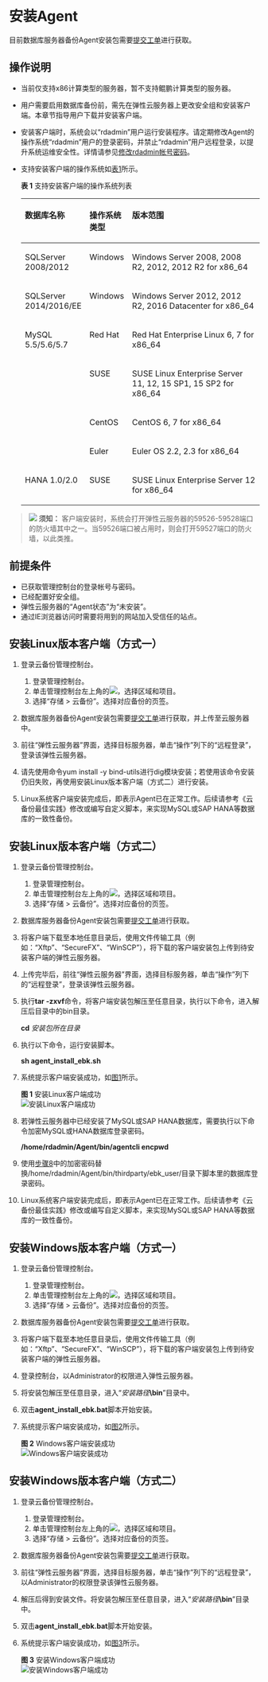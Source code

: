 # 安装Agent<a name="cbr_03_0021"></a>

目前数据库服务器备份Agent安装包需要[提交工单](https://console.huaweicloud.com/ticket/#/ticketindex/createIndex)进行获取。

## 操作说明<a name="section84209306505"></a>

-   当前仅支持x86计算类型的服务器，暂不支持鲲鹏计算类型的服务器。
-   用户需要启用数据库备份前，需先在弹性云服务器上更改安全组和安装客户端。本章节指导用户下载并安装客户端。
-   安装客户端时，系统会以“rdadmin”用户运行安装程序。请定期修改Agent的操作系统“rdadmin”用户的登录密码，并禁止“rdadmin”用户远程登录，以提升系统运维安全性。详情请参见[修改rdadmin帐号密码](修改rdadmin帐号密码.md)。
-   支持安装客户端的操作系统如[表1](#table1997917214406)所示。

    **表 1**  支持安装客户端的操作系统列表

    <a name="table1997917214406"></a>
    <table><thead align="left"><tr id="row17963824406"><th class="cellrowborder" valign="top" width="19%" id="mcps1.2.4.1.1"><p id="p69631254015"><a name="p69631254015"></a><a name="p69631254015"></a>数据库名称</p>
    </th>
    <th class="cellrowborder" valign="top" width="16%" id="mcps1.2.4.1.2"><p id="p16963229402"><a name="p16963229402"></a><a name="p16963229402"></a>操作系统类型</p>
    </th>
    <th class="cellrowborder" valign="top" width="65%" id="mcps1.2.4.1.3"><p id="p1596372134014"><a name="p1596372134014"></a><a name="p1596372134014"></a>版本范围</p>
    </th>
    </tr>
    </thead>
    <tbody><tr id="row89794274012"><td class="cellrowborder" valign="top" width="19%" headers="mcps1.2.4.1.1 "><p id="p59631620403"><a name="p59631620403"></a><a name="p59631620403"></a>SQLServer 2008/2012</p>
    </td>
    <td class="cellrowborder" valign="top" width="16%" headers="mcps1.2.4.1.2 "><p id="p20963420405"><a name="p20963420405"></a><a name="p20963420405"></a>Windows</p>
    </td>
    <td class="cellrowborder" valign="top" width="65%" headers="mcps1.2.4.1.3 "><p id="p39633217408"><a name="p39633217408"></a><a name="p39633217408"></a>Windows Server 2008, 2008 R2, 2012, 2012 R2 for x86_64</p>
    </td>
    </tr>
    <tr id="row129799211400"><td class="cellrowborder" valign="top" width="19%" headers="mcps1.2.4.1.1 "><p id="p109791629407"><a name="p109791629407"></a><a name="p109791629407"></a>SQLServer 2014/2016/EE</p>
    </td>
    <td class="cellrowborder" valign="top" width="16%" headers="mcps1.2.4.1.2 "><p id="p139794217407"><a name="p139794217407"></a><a name="p139794217407"></a>Windows</p>
    </td>
    <td class="cellrowborder" valign="top" width="65%" headers="mcps1.2.4.1.3 "><p id="p102273139182"><a name="p102273139182"></a><a name="p102273139182"></a>Windows Server 2012, 2012 R2, 2016 Datacenter for x86_64</p>
    </td>
    </tr>
    <tr id="row397920294015"><td class="cellrowborder" rowspan="4" valign="top" width="19%" headers="mcps1.2.4.1.1 "><p id="p49796244012"><a name="p49796244012"></a><a name="p49796244012"></a>MySQL 5.5/5.6/5.7</p>
    </td>
    <td class="cellrowborder" valign="top" width="16%" headers="mcps1.2.4.1.2 "><p id="p79791323404"><a name="p79791323404"></a><a name="p79791323404"></a>Red Hat</p>
    </td>
    <td class="cellrowborder" valign="top" width="65%" headers="mcps1.2.4.1.3 "><p id="p19791827406"><a name="p19791827406"></a><a name="p19791827406"></a>Red Hat Enterprise Linux 6, 7 for x86_64</p>
    </td>
    </tr>
    <tr id="row189792264012"><td class="cellrowborder" valign="top" headers="mcps1.2.4.1.1 "><p id="p20979152134011"><a name="p20979152134011"></a><a name="p20979152134011"></a>SUSE</p>
    </td>
    <td class="cellrowborder" valign="top" headers="mcps1.2.4.1.2 "><p id="p1375648143615"><a name="p1375648143615"></a><a name="p1375648143615"></a>SUSE Linux Enterprise Server 11, 12, 15 SP1, 15 SP2 for x86_64</p>
    </td>
    </tr>
    <tr id="row097919254017"><td class="cellrowborder" valign="top" headers="mcps1.2.4.1.1 "><p id="p3979172144013"><a name="p3979172144013"></a><a name="p3979172144013"></a>CentOS</p>
    </td>
    <td class="cellrowborder" valign="top" headers="mcps1.2.4.1.2 "><p id="p3979722409"><a name="p3979722409"></a><a name="p3979722409"></a>CentOS 6, 7 for x86_64</p>
    </td>
    </tr>
    <tr id="row197918220402"><td class="cellrowborder" valign="top" headers="mcps1.2.4.1.1 "><p id="p209790216406"><a name="p209790216406"></a><a name="p209790216406"></a>Euler</p>
    </td>
    <td class="cellrowborder" valign="top" headers="mcps1.2.4.1.2 "><p id="p139791820408"><a name="p139791820408"></a><a name="p139791820408"></a>Euler OS 2.2, 2.3 for x86_64</p>
    </td>
    </tr>
    <tr id="row18979422401"><td class="cellrowborder" valign="top" width="19%" headers="mcps1.2.4.1.1 "><p id="p997910234020"><a name="p997910234020"></a><a name="p997910234020"></a>HANA 1.0/2.0</p>
    </td>
    <td class="cellrowborder" valign="top" width="16%" headers="mcps1.2.4.1.2 "><p id="p1797910214408"><a name="p1797910214408"></a><a name="p1797910214408"></a>SUSE</p>
    </td>
    <td class="cellrowborder" valign="top" width="65%" headers="mcps1.2.4.1.3 "><p id="p297916274013"><a name="p297916274013"></a><a name="p297916274013"></a>SUSE Linux Enterprise Server 12 for x86_64</p>
    </td>
    </tr>
    </tbody>
    </table>


>![](public_sys-resources/icon-notice.gif) **须知：** 
>客户端安装时，系统会打开弹性云服务器的59526-59528端口的防火墙其中之一。当59526端口被占用时，则会打开59527端口的防火墙，以此类推。

## 前提条件<a name="section161871429165316"></a>

-   已获取管理控制台的登录帐号与密码。
-   已经配置好安全组。
-   弹性云服务器的“Agent状态”为“未安装”。
-   通过IE浏览器访问时需要将用到的网站加入受信任的站点。

## 安装Linux版本客户端（方式一）<a name="section104061326161019"></a>

1.  登录云备份管理控制台。
    1.  登录管理控制台。
    2.  单击管理控制台左上角的![](figures/icon-region.png)，选择区域和项目。
    3.  选择“存储 \> 云备份”。选择对应备份的页签。

2.  数据库服务器备份Agent安装包需要[提交工单](https://console.huaweicloud.com/ticket/#/ticketindex/createIndex)进行获取，并上传至云服务器中。
3.  前往“弹性云服务器”界面，选择目标服务器，单击“操作”列下的“远程登录”，登录该弹性云服务器。
4.  请先使用命令yum install -y bind-utils进行dig模块安装；若使用该命令安装仍旧失败，再使用安装Linux版本客户端（方式二）进行安装。
5.  Linux系统客户端安装完成后，即表示Agent已在正常工作。后续请参考《云备份最佳实践》修改或编写自定义脚本，来实现MySQL或SAP HANA等数据库的一致性备份。

## 安装Linux版本客户端（方式二）<a name="section16845112510521"></a>

1.  登录云备份管理控制台。
    1.  登录管理控制台。
    2.  单击管理控制台左上角的![](figures/icon-region.png)，选择区域和项目。
    3.  选择“存储 \> 云备份”。选择对应备份的页签。

2.  数据库服务器备份Agent安装包需要[提交工单](https://console.huaweicloud.com/ticket/#/ticketindex/createIndex)进行获取。
3.  将客户端下载至本地任意目录后，使用文件传输工具（例如：“Xftp”、“SecureFX”、“WinSCP”），将下载的客户端安装包上传到待安装客户端的弹性云服务器。
4.  上传完毕后，前往“弹性云服务器”界面，选择目标服务器，单击“操作”列下的“远程登录”，登录该弹性云服务器。
5.  执行**tar -zxvf**命令，将客户端安装包解压至任意目录，执行以下命令，进入解压后目录中的bin目录。

    **cd** _安装包所在目录_

6.  执行以下命令，运行安装脚本。

    **sh agent\_install\_ebk.sh**

7.  系统提示客户端安装成功，如[图1](#fig98742261182)所示。

    **图 1**  安装Linux客户端成功<a name="fig98742261182"></a>  
    ![](figures/安装Linux客户端成功.png "安装Linux客户端成功")

8.  <a name="li1857075115439"></a>若弹性云服务器中已经安装了MySQL或SAP HANA数据库，需要执行以下命令加密MySQL或HANA数据库登录密码。

    **/home/rdadmin/Agent/bin/agentcli encpwd**

9.  使用[步骤8](#li1857075115439)中的加密密码替换/home/rdadmin/Agent/bin/thirdparty/ebk\_user/目录下脚本里的数据库登录密码。
10. Linux系统客户端安装完成后，即表示Agent已在正常工作。后续请参考《云备份最佳实践》修改或编写自定义脚本，来实现MySQL或SAP HANA等数据库的一致性备份。

## 安装Windows版本客户端（方式一）<a name="section06291649175414"></a>

1.  登录云备份管理控制台。
    1.  登录管理控制台。
    2.  单击管理控制台左上角的![](figures/icon-region.png)，选择区域和项目。
    3.  选择“存储 \> 云备份”。选择对应备份的页签。

2.  数据库服务器备份Agent安装包需要[提交工单](https://console.huaweicloud.com/ticket/#/ticketindex/createIndex)进行获取。
3.  将客户端下载至本地任意目录后，使用文件传输工具（例如：“Xftp”、“SecureFX”、“WinSCP”），将下载的客户端安装包上传到待安装客户端的弹性云服务器。
4.  登录控制台，以Administrator的权限进入弹性云服务器。
5.  将安装包解压至任意目录，进入“_安装路径_**\\bin**”目录中。
6.  双击**agent\_install\_ebk.bat**脚本开始安装。
7.  系统提示客户端安装成功，如[图2](#fig15516539536)所示。

    **图 2**  Windows客户端安装成功<a name="fig15516539536"></a>  
    ![](figures/Windows客户端安装成功.png "Windows客户端安装成功")


## 安装Windows版本客户端（方式二）<a name="section1092910942916"></a>

1.  登录云备份管理控制台。
    1.  登录管理控制台。
    2.  单击管理控制台左上角的![](figures/icon-region.png)，选择区域和项目。
    3.  选择“存储 \> 云备份”。选择对应备份的页签。

2.  数据库服务器备份Agent安装包需要[提交工单](https://console.huaweicloud.com/ticket/#/ticketindex/createIndex)进行获取。
3.  前往“弹性云服务器”界面，选择目标服务器，单击“操作”列下的“远程登录”，以Administrator的权限登录该弹性云服务器。
4.  解压后得到安装文件。将安装包解压至任意目录，进入“_安装路径_**\\bin**”目录中。
5.  双击**agent\_install\_ebk.bat**脚本开始安装。
6.  系统提示客户端安装成功，如[图3](#fig7765912171519)所示。

    **图 3**  安装Windows客户端成功<a name="fig7765912171519"></a>  
    ![](figures/安装Windows客户端成功.png "安装Windows客户端成功")


